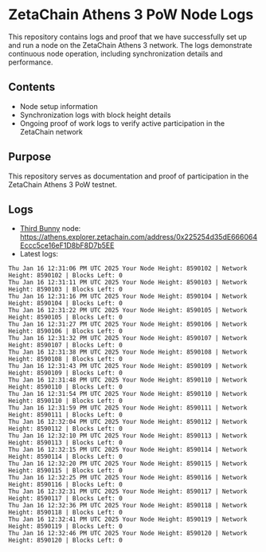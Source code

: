 # ZetaChain Athens 3 PoW Node Logs
This repository contains logs and proof that we have successfully set up and run a node on the ZetaChain Athens 3 network. The logs demonstrate continuous node operation, including synchronization details and performance.

## Contents
- Node setup information
- Synchronization logs with block height details
- Ongoing proof of work logs to verify active participation in the ZetaChain network

## Purpose
This repository serves as documentation and proof of participation in the ZetaChain Athens 3 PoW testnet.

## Logs

- [Third Bunny](https://thirdbunny.xyz/) node: https://athens.explorer.zetachain.com/address/0x225254d35dE666064Eccc5ce16eF1D8bF8D7b5EE
- Latest logs:
```
Thu Jan 16 12:31:06 PM UTC 2025 Your Node Height: 8590102 | Network Height: 8590102 | Blocks Left: 0
Thu Jan 16 12:31:11 PM UTC 2025 Your Node Height: 8590103 | Network Height: 8590103 | Blocks Left: 0
Thu Jan 16 12:31:16 PM UTC 2025 Your Node Height: 8590104 | Network Height: 8590104 | Blocks Left: 0
Thu Jan 16 12:31:22 PM UTC 2025 Your Node Height: 8590105 | Network Height: 8590105 | Blocks Left: 0
Thu Jan 16 12:31:27 PM UTC 2025 Your Node Height: 8590106 | Network Height: 8590106 | Blocks Left: 0
Thu Jan 16 12:31:32 PM UTC 2025 Your Node Height: 8590107 | Network Height: 8590107 | Blocks Left: 0
Thu Jan 16 12:31:38 PM UTC 2025 Your Node Height: 8590108 | Network Height: 8590108 | Blocks Left: 0
Thu Jan 16 12:31:43 PM UTC 2025 Your Node Height: 8590109 | Network Height: 8590109 | Blocks Left: 0
Thu Jan 16 12:31:48 PM UTC 2025 Your Node Height: 8590110 | Network Height: 8590110 | Blocks Left: 0
Thu Jan 16 12:31:54 PM UTC 2025 Your Node Height: 8590110 | Network Height: 8590110 | Blocks Left: 0
Thu Jan 16 12:31:59 PM UTC 2025 Your Node Height: 8590111 | Network Height: 8590111 | Blocks Left: 0
Thu Jan 16 12:32:04 PM UTC 2025 Your Node Height: 8590112 | Network Height: 8590112 | Blocks Left: 0
Thu Jan 16 12:32:10 PM UTC 2025 Your Node Height: 8590113 | Network Height: 8590113 | Blocks Left: 0
Thu Jan 16 12:32:15 PM UTC 2025 Your Node Height: 8590114 | Network Height: 8590114 | Blocks Left: 0
Thu Jan 16 12:32:20 PM UTC 2025 Your Node Height: 8590115 | Network Height: 8590115 | Blocks Left: 0
Thu Jan 16 12:32:25 PM UTC 2025 Your Node Height: 8590116 | Network Height: 8590116 | Blocks Left: 0
Thu Jan 16 12:32:31 PM UTC 2025 Your Node Height: 8590117 | Network Height: 8590117 | Blocks Left: 0
Thu Jan 16 12:32:36 PM UTC 2025 Your Node Height: 8590118 | Network Height: 8590118 | Blocks Left: 0
Thu Jan 16 12:32:41 PM UTC 2025 Your Node Height: 8590119 | Network Height: 8590119 | Blocks Left: 0
Thu Jan 16 12:32:46 PM UTC 2025 Your Node Height: 8590120 | Network Height: 8590120 | Blocks Left: 0
```

